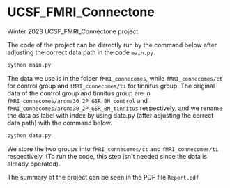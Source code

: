 # UCSF_FMRI_Connectone

 Winter 2023 UCSF_FMRI_Connectone project



The code of the project can be dirrectly run by the command below after adjusting the correct data path in the code `main.py.`

```markdown
python main.py
```



The data we use is in the folder `fMRI_connecomes`, while `fMRI_connecomes/ct` for control group and `fMRI_connecomes/ti` for tinnitus group. The original data of the control group and tinnitus group are in  `fMRI_connecomes/aroma30_2P_GSR_BN_control` and `fMRI_connecomes/aroma30_2P_GSR_BN_tinnitus` respectively, and we rename the data as label with index by  using data.py (after adjusting the correct data path) with the command below.

```markdown
python data.py
```

We store the two groups into `fMRI_connecomes/ct` and `fMRI_connecomes/ti` respectively. (To run the code, this step isn't needed since the data is already operated).


The summary of the project can be seen in the PDF file `Report.pdf`
